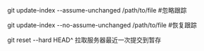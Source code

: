 git update-index --assume-unchanged /path/to/file #忽略跟踪

git update-index --no-assume-unchanged /path/to/file #恢复跟踪



git reset --hard HEAD^ 拉取服务器最近一次提交到暂存